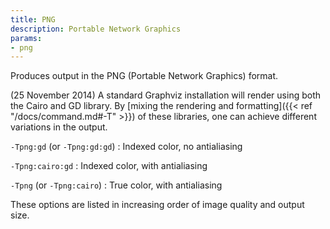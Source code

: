 ```yaml
---
title: PNG
description: Portable Network Graphics
params:
- png
---
```

Produces output in the PNG (Portable Network Graphics) format.

(25 November 2014) A standard Graphviz installation will render using both
the Cairo and GD library. 
By [mixing the rendering and formatting]({{< ref "/docs/command.md#-T" >}}) of these
libraries, one can achieve different variations in the output.

`-Tpng:gd` (or `-Tpng:gd:gd`)
: Indexed color, no antialiasing

`-Tpng:cairo:gd`
: Indexed color, with antialiasing

`-Tpng` (or `-Tpng:cairo`)
: True color, with antialiasing

These options are listed in increasing order of image quality and output size.
